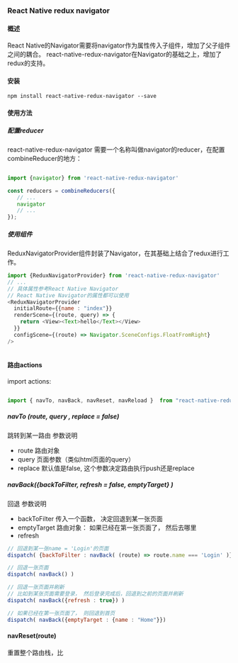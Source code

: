 ### React Native redux navigator

#### 概述
React Native的Navigator需要将navigator作为属性传入子组件，增加了父子组件之间的耦合。 react-native-redux-navigator在Navigator的基础之上，增加了redux的支持。



#### 安装
``` shell
npm install react-native-redux-navigator --save
```


#### 使用方法

##### 配置reducer

react-native-redux-navigator 需要一个名称叫做navigator的reducer，在配置combineReducer的地方：
``` javascript

import {navigator} from 'react-native-redux-navigator'

const reducers = combineReducers({
   // ...
   navigator
   // ...
});

```

##### 使用组件
ReduxNavigatorProvider组件封装了Navigator，在其基础上结合了redux进行工作。 
``` javascript
import {ReduxNavigatorProvider} from 'react-native-redux-navigator'
// ...
// 具体属性参考React Native Navigator
// React Native Navigator的属性都可以使用
<ReduxNavigatorProvider
  initialRoute={{name : "index"}}
  renderScene={(route, query) => {
    return <View><Text>hello</Text></View>
  }}
  configScene={(route) => Navigator.SceneConfigs.FloatFromRight}
/>
      

```

#### 路由actions

import actions:
``` javascript

import { navTo, navBack, navReset, navReload }  from "react-native-redux-navigator"
```

##### navTo (route, query , replace = false)
跳转到某一路由
参数说明
- route 路由对象
- query 页面参数（类似html页面的query）
- replace 默认值是false, 这个参数决定路由执行push还是replace

##### navBack({backToFilter, refresh = false, emptyTarget} )
回退
参数说明
- backToFilter 传入一个函数， 决定回退到某一张页面
- emptyTarget 路由对象： 如果已经在第一张页面了， 然后去哪里
- refresh

``` javascript
// 回退到某一张name = 'Login'的页面
dispatch( {backToFilter : navBack( (route) => route.name === 'Login' )} )

// 回退一张页面
dispatch( navBack() )

// 回退一张页面并刷新
// 比如到某张页面需要登录， 然后登录完成后，回退到之前的页面并刷新
dispatch( navBack({refresh : true}) )

// 如果已经在第一张页面了， 则回退到首页
dispatch( navBack({emptyTarget : {name : "Home"}})


```

#### navReset(route)
重置整个路由栈，比




